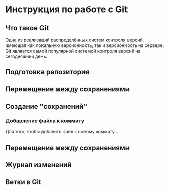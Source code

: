 # Инструкция по работе с Git

## Что такое Git

Одна из реализаций распределённых систем контроля версий, имеющая как локальную версионность, так и версионность на сервере. Git является самой популярной системой контроля версий на сегодняшний день.

## Подготовка репозитория

## Перемещение между сохранениями

## Создание "сохранений"

### Добавление файла к коммиту

Для того, чтобы добавить файл к новому коммиту...  

## Перемещение между сохранениями

## Журнал изменений

## Ветки в Git

